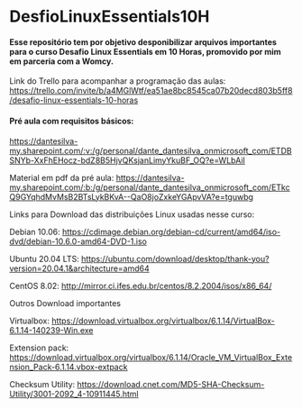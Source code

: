 # DesfioLinuxEssentials10H

#### Esse repositório tem por objetivo desponibilizar arquivos importantes para o curso Desafio Linux Essentials em 10 Horas, promovido por mim em parceria com a Womcy.

Link do Trello para acompanhar a programação das aulas: https://trello.com/invite/b/a4MGlWtf/ea51ae8bc8545ca07b20decd803b5ff8/desafio-linux-essentials-10-horas

#### Pré aula com requisitos básicos: 

https://dantesilva-my.sharepoint.com/:v:/g/personal/dante_dantesilva_onmicrosoft_com/ETDBSNYb-XxFhEHocz-bdZ8B5HjvQKsjanLimyYkuBF_OQ?e=WLbAiI

Material em pdf da pré aula: https://dantesilva-my.sharepoint.com/:b:/g/personal/dante_dantesilva_onmicrosoft_com/ETkcQ9GYqhdMvMsB2BTsLykBKvA--QaO8joZxkeYGApvVA?e=tguwbg

Links para Download das distribuições Linux usadas nesse curso:

Debian 10.06: https://cdimage.debian.org/debian-cd/current/amd64/iso-dvd/debian-10.6.0-amd64-DVD-1.iso

Ubuntu 20.04 LTS: https://ubuntu.com/download/desktop/thank-you?version=20.04.1&architecture=amd64

CentOS 8.02: http://mirror.ci.ifes.edu.br/centos/8.2.2004/isos/x86_64/

Outros Download importantes

Virtualbox: https://download.virtualbox.org/virtualbox/6.1.14/VirtualBox-6.1.14-140239-Win.exe

Extension pack: https://download.virtualbox.org/virtualbox/6.1.14/Oracle_VM_VirtualBox_Extension_Pack-6.1.14.vbox-extpack

Checksum Utility: https://download.cnet.com/MD5-SHA-Checksum-Utility/3001-2092_4-10911445.html
